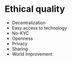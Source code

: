 # Ethical quality

 - Decentralization
 - Easy access to technology
 - No-KYC
 - Openness
 - Privacy
 - Sharing
 - World Improvement
